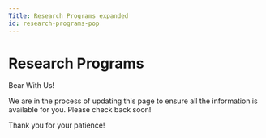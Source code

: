 ```yaml
---
Title: Research Programs expanded
id: research-programs-pop
---
```

# Research Programs

Bear With Us!

We are in the process of updating this page to ensure all the information is available for you. Please check back soon!

Thank you for your patience!
